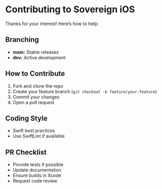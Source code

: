 # Contributing to Sovereign iOS

Thanks for your interest! Here’s how to help:

## Branching

- **main:** Stable releases
- **dev:** Active development

## How to Contribute

1. Fork and clone the repo
2. Create your feature branch (`git checkout -b feature/your-feature`)
3. Commit your changes
4. Open a pull request

## Coding Style

- Swift best practices
- Use SwiftLint if available

## PR Checklist

- Provide tests if possible
- Update documentation
- Ensure builds in Xcode
- Request code review
